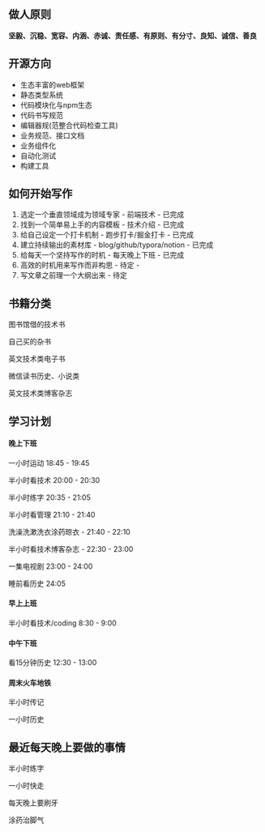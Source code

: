 ## 做人原则

**坚毅、沉稳、宽容、内涵、赤诚、责任感、有原则、有分寸、良知、诚信、善良**

## 开源方向

-   生态丰富的web框架
-   静态类型系统
-   代码模块化与npm生态
-   代码书写规范
-   编辑器规(范整合代码检查工具)
-   业务规范、接口文档
-   业务组件化
-   自动化测试
-   构建工具

## 如何开始写作

1.  选定一个垂直领域成为领域专家 - 前端技术 - 已完成
2.  找到一个简单易上手的内容模板 - 技术介绍 - 已完成
3.  给自己设定一个打卡机制 - 跑步打卡/掘金打卡 - 已完成
4.  建立持续输出的素材库 - blog/github/typora/notion - 已完成
5.  给每天一个坚持写作的时机 - 每天晚上下班 - 已完成
6.  高效的时机用来写作而非构思 - 待定 - 
7.  写文章之前理一个大纲出来 - 待定

## 书籍分类

图书馆借的技术书

自己买的杂书

英文技术类电子书

微信读书历史、小说类

英文技术类博客杂志

## 学习计划

#### 晚上下班

一小时运动 18:45 - 19:45

半小时看技术 20:00 - 20:30

半小时练字 20:35 - 21:05

半小时看管理 21:10 - 21:40

洗澡洗漱洗衣涂药晾衣 - 21:40 - 22:10

半小时看技术博客杂志 - 22:30 - 23:00

一集电视剧 23:00 - 24:00

睡前看历史 24:05

#### 早上上班

半小时看技术/coding 8:30 - 9:00

#### 中午下班

看15分钟历史 12:30 - 13:00

#### 周末火车地铁

半小时传记 

一小时历史

## 最近每天晚上要做的事情

半小时练字

一小时快走

每天晚上要刷牙

涂药治脚气

